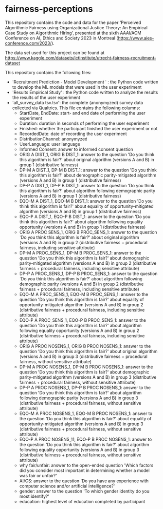 # fairness-perceptions

This repository contains the code and data for the paper 'Perceived Algorithmic Fairness using Organizational Justice Theory: An Empirical Case Study on Algorithmic Hiring', presented at the sixth AAAI/ACM Conference on AI, Ethics and Society 2023 in Montreal (https://www.aies-conference.com/2023/). 

The data set used for this project can be found at https://www.kaggle.com/datasets/ictinstitute/utrecht-fairness-recruitment-dataset

This repository contains the following files:

- 'Recruitment Prediction - Model Development ' : the Python code written to develop the ML models that were used in the user experiment 
- 'Results Empirical Study' : the Python code written to analyze the results the results of the user experiment 
- 'all_survey_data tsv.tsv': the complete (anonymyzed) survey data collected via Qualtrics. This file contains the following columns: 
	- StartDate, EndDate: start- and end date of performing the user experiment 
	- Duration: duration in seconds of performing the user experiment 
	- Finished: whether the participant finished the user experiment or not
	- RecordedDate: date of recording the user experiment
	- DistributionChannel: anonymyzed
	- UserLanguage: user language
	- Informed Consent: answer to informed consent question
	- ORIG A DIST_1, ORIG B DIST_1: answer to the question 'Do you think this algorithm is fair?' about original algorithm (versions A and B) in group 1 (distributive fairness) 
	- DP-M A DIST_1, DP-M B DIST_1: answer to the question 'Do you think this algorithm is fair?' about demographic parity-mitigated algorithm (versions A and B) in group 1 (distributive fairness) 
	- DP-P A DIST_1, DP-P B DIST_1: answer to the question 'Do you think this algorithm is fair?' about algorithm following demographic parity (versions A and B) in group 1 (distributive fairness) 
	- EQO-M A DIST_1, EQO-M B DIST_1: answer to the question 'Do you think this algorithm is fair?' about equality of opportunity-mitigated algorithm (versions A and B) in group 1 (distributive fairness) 
	- EQO-P A DIST_1, EQO-P B DIST_1: answer to the question 'Do you think this algorithm is fair?' about algorithm following equality opportunity (versions A and B) in group 1 (distributive fairness) 
	- ORIG A PROC SENS_1, ORIG B PROC_SENS_1: answer to the question 'Do you think this algorithm is fair?' about original algorithm (versions A and B) in group 2 (distributive fairness + procedural fairness, including sensitive attribute) 
	- DP-M A PROC_SENS_1, DP-M B PROC_SENS_1: answer to the question 'Do you think this algorithm is fair?' about demographic parity-mitigated algorithm (versions A and B) in group 2 (distributive fairness + procedural fairness, including sensitive attribute) 
	- DP-P A PROC_SENS_1, DP-P B PROC_SENS_1: answer to the question 'Do you think this algorithm is fair?' about algorithm following demographic parity (versions A and B) in group 2 (distributive fairness + procedural fairness, including sensitive attribute) 
	- EQO-M A PROC_SENS_1, EQO-M B PROC_SENS_1: answer to the question 'Do you think this algorithm is fair?' about equality of opportunity-mitigated algorithm (versions A and B) in group 2 (distributive fairness + procedural fairness, including sensitive attribute) 
	- EQO-P A PROC_SENS_1, EQO-P B PROC_SENS_1: answer to the question 'Do you think this algorithm is fair?' about algorithm following equality opportunity (versions A and B) in group 2 (distributive fairness + procedural fairness, including sensitive attribute) 
	- ORIG A PROC NOSENS_1, ORIG B PROC NOSENS_1: answer to the question 'Do you think this algorithm is fair?' about original algorithm (versions A and B) in group 3 (distributive fairness + procedural fairness, without sensitive attribute) 
	- DP-M A PROC NOSENS_1, DP-M B PROC NOSENS_1: answer to the question 'Do you think this algorithm is fair?' about demographic parity-mitigated algorithm (versions A and B) in group 3 (distributive fairness + procedural fairness, without sensitive attribute) 
	- DP-P A PROC NOSENS_1, DP-P B PROC NOSENS_1: answer to the question 'Do you think this algorithm is fair?' about algorithm following demographic parity (versions A and B) in group 3 (distributive fairness + procedural fairness, without sensitive attribute) 
	- EQO-M A PROC NOSENS_1, EQO-M B PROC NOSENS_1: answer to the question 'Do you think this algorithm is fair?' about equality of opportunity-mitigated algorithm (versions A and B) in group 3 (distributive fairness + procedural fairness, without sensitive attribute) 
	- EQO-P A PROC NOSENS_11, EQO-P B PROC NOSENS_1: answer to the question 'Do you think this algorithm is fair?' about algorithm following equality opportunity (versions A and B) in group 3 (distributive fairness + procedural fairness, without sensitive attribute) 
	- why fair/unfair: answer to the open-ended question 'Which factors did you consider most important in determining whether a model was fair or unfair?'
	- AI/CS: answer to the question 'Do you have any experience with computer science and/or artificial intelligence?'
	- gender: answer to the question 'To which gender identity do you most identify?'
	- education: highest level of education completed by participant


